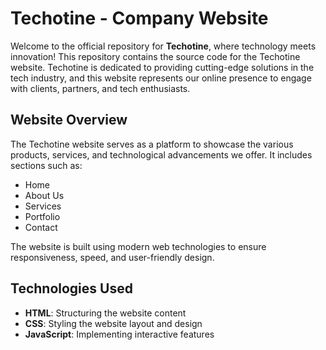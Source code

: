 # Techotine - Company Website

Welcome to the official repository for **Techotine**, where technology meets innovation! This repository contains the source code for the Techotine website. Techotine is dedicated to providing cutting-edge solutions in the tech industry, and this website represents our online presence to engage with clients, partners, and tech enthusiasts.

## Website Overview

The Techotine website serves as a platform to showcase the various products, services, and technological advancements we offer. It includes sections such as:

- Home
- About Us
- Services
- Portfolio
- Contact

The website is built using modern web technologies to ensure responsiveness, speed, and user-friendly design.

## Technologies Used

- **HTML**: Structuring the website content
- **CSS**: Styling the website layout and design
- **JavaScript**: Implementing interactive features


